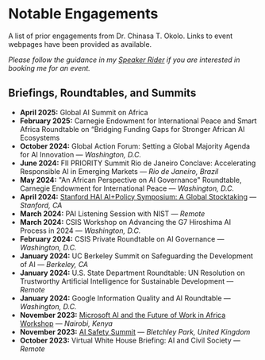 # Notable Engagements
A list of prior engagements from Dr. Chinasa T. Okolo. Links to event webpages have been provided as available.

_Please follow the guidance in my [Speaker Rider](https://github.com/chinasatokolo/MediaKit/blob/main/speaker-rider.md) if you are interested in booking me for an event._

## Briefings, Roundtables, and Summits

* **April 2025:** Global AI Summit on Africa
* **February 2025:** Carnegie Endowment for International Peace and Smart Africa Roundtable on “Bridging Funding Gaps for Stronger African AI Ecosystems
* **October 2024:** Global Action Forum: Setting a Global Majority Agenda for AI Innovation — _Washington, D.C._
* **June 2024:** FII PRIORITY Summit Rio de Janeiro Conclave: Accelerating Responsible AI in Emerging Markets — _Rio de Janeiro, Brazil_
* **May 2024:** "An African Perspective on AI Governance" Roundtable, Carnegie Endowment for International Peace — _Washington, D.C._
* **April 2024:** [Stanford HAI AI+Policy Symposium: A Global Stocktaking](https://hai.stanford.edu/aipolicy-symposium-global-stocktaking-agenda) — _Stanford, CA_
* **March 2024:** PAI Listening Session with NIST — _Remote_
* **March 2024:** CSIS Workshop on Advancing the G7 Hiroshima AI Process in 2024 — _Washington, D.C._
* **February 2024:** CSIS Private Roundtable on AI Governance — _Washington, D.C._
* **January 2024:** UC Berkeley Summit on Safeguarding the Development of AI — _Berkeley, CA_
* **January 2024:** U.S. State Department Roundtable: UN Resolution on Trustworthy Artificial Intelligence for Sustainable Development — _Remote_
* **January 2024:** Google Information Quality and AI Roundtable — _Washington, D.C._
* **November 2023:** [Microsoft AI and the Future of Work in Africa Workshop](https://www.microsoft.com/en-us/research/project/ai-and-the-future-of-work-in-africa/) — _Nairobi, Kenya_
* **November 2023:** [AI Safety Summit](https://www.gov.uk/government/topical-events/ai-safety-summit-2023) — _Bletchley Park, United Kingdom_
* **October 2023:** Virtual White House Briefing: AI and Civil Society — _Remote_

